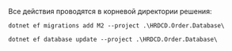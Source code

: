 Все действия проводятся в корневой директории решения:

`dotnet ef migrations add M2 --project .\HRDCD.Order.Database\`

`dotnet ef database update --project .\HRDCD.Order.Database\`